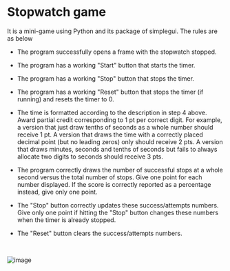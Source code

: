 # Stopwatch game
It is a mini-game using Python and its package of simplegui. The rules are as below

- The program successfully opens a frame with the stopwatch stopped.

- The program has a working "Start" button that starts the timer.

- The program has a working "Stop" button that stops the timer.

- The program has a working "Reset" button that stops the timer (if running) and resets the timer to 0.

- The time is formatted according to the description in step 4 above. Award partial credit corresponding to 1 pt per correct digit. For example, a version that just draw tenths of seconds as a whole number should receive 1 pt. A version that draws the time with a correctly placed decimal point (but no leading zeros) only should receive 2 pts. A version that draws minutes, seconds and tenths of seconds but fails to always allocate two digits to seconds should receive 3 pts.

- The program correctly draws the number of successful stops at a whole second versus the total number of stops. Give one point for each number displayed. If the score is correctly reported as a percentage instead, give only one point.

- The "Stop" button correctly updates these success/attempts numbers. Give only one point if hitting the "Stop" button changes these numbers when the timer is already stopped.

- The "Reset" button clears the success/attempts numbers.

</br>

![image](https://user-images.githubusercontent.com/58776067/182601011-8fe5cef2-9e87-4ce5-80c8-cd431eaf218f.png)


<End>
